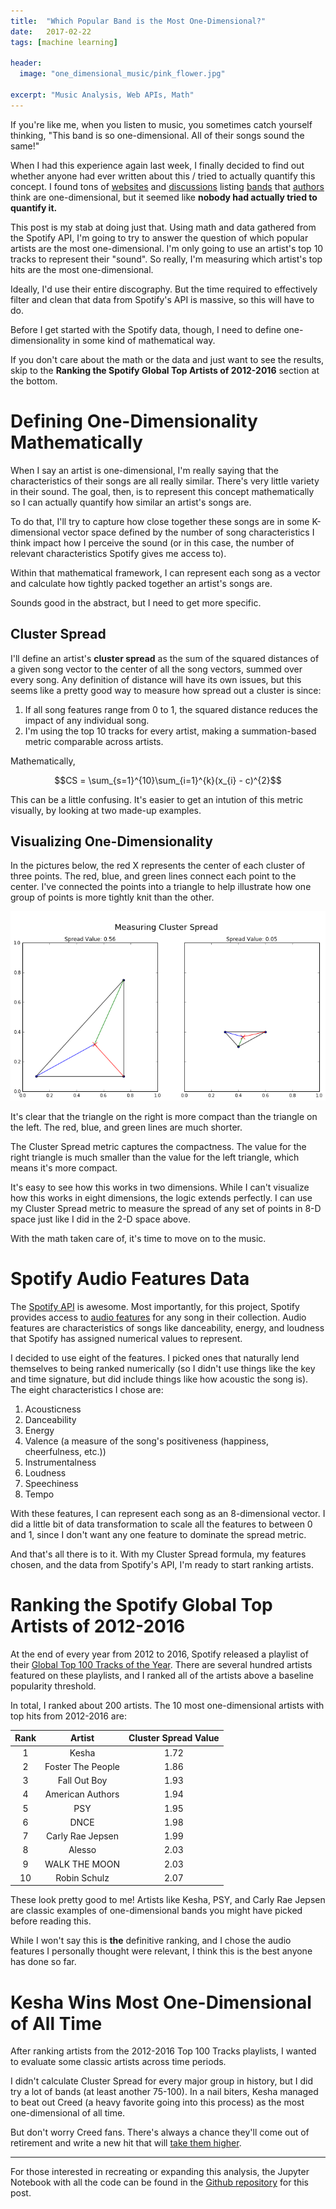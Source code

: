 ```yaml
---
title:  "Which Popular Band is the Most One-Dimensional?"
date:   2017-02-22
tags: [machine learning]

header:
  image: "one_dimensional_music/pink_flower.jpg"

excerpt: "Music Analysis, Web APIs, Math"
---
```


If you're like me, when you listen to music, you sometimes catch yourself thinking, "This band is so one-dimensional. All of their songs sound the same!"

When I had this experience again last week, I finally decided to find out whether anyone had ever written about this / tried to actually quantify this concept. I found tons of [websites](http://www.watchmojo.com/mobile/id/12804/) and [discussions](https://www.reddit.com/r/Music/comments/3qu62n/what_band_sounds_the_same_on_almost_every_song/) listing [bands](https://www.thetoptens.com/bands-who-songs-all-sound-same/) that [authors](http://www.gamespot.com/forums/offtopic-discussion-314159273/bands-whos-songs-all-sound-the-same-26510911/) think are one-dimensional, but it seemed like **nobody had actually tried to quantify it.**

This post is my stab at doing just that. Using math and data gathered from the Spotify API, I'm going to try to answer the question of which popular artists are the most one-dimensional. I'm only going to use an artist's top 10 tracks to represent their "sound". So really, I'm measuring which artist's top hits are the most one-dimensional.

Ideally, I'd use their entire discography. But the time required to effectively filter and clean that data from Spotify's API is massive, so this will have to do.

Before I get started with the Spotify data, though, I need to define one-dimensionality in some kind of mathematical way.

If you don't care about the math or the data and just want to see the results, skip to the **Ranking the Spotify Global Top Artists of 2012-2016** section at the bottom.

# Defining One-Dimensionality Mathematically

When I say an artist is one-dimensional, I'm really saying that the characteristics of their songs are all really similar. There's very little variety in their sound. The goal, then, is to represent this concept mathematically so I can actually quantify how similar an artist's songs are.

To do that, I'll try to capture how close together these songs are in some K-dimensional vector space defined by the number of song characteristics I think impact how I perceive the sound (or in this case, the number of relevant characteristics Spotify gives me access to).

Within that mathematical framework, I can represent each song as a vector and calculate how tightly packed together an artist's songs are.

Sounds good in the abstract, but I need to get more specific.

## Cluster Spread

I'll define an artist's **cluster spread** as the sum of the squared distances of a given song vector to the center of all the song vectors, summed over every song. Any definition of distance will have its own issues, but this seems like a pretty good way to measure how spread out a cluster is since:

1. If all song features range from 0 to 1, the squared distance reduces the impact of any individual song.
2. I'm using the top 10 tracks for every artist, making a summation-based metric comparable across artists.

Mathematically,

$$CS = \sum_{s=1}^{10}\sum_{i=1}^{k}(x_{i} - c)^{2}$$

This can be a little confusing. It's easier to get an intution of this metric visually, by looking at two made-up examples.

## Visualizing One-Dimensionality

In the pictures below, the red X represents the center of each cluster of three points. The red, blue, and green lines connect each point to the center. I've connected the points into a triangle to help illustrate how one group of points is more tightly knit than the other.


![png](/images/one_dimensional_music/cluster_metric_example.png?raw=True)

It's clear that the triangle on the right is more compact than the triangle on the left. The red, blue, and green lines are much shorter.

The Cluster Spread metric captures the compactness. The value for the right triangle is much smaller than the value for the left triangle, which means it's more compact.

It's easy to see how this works in two dimensions. While I can't visualize how this works in eight dimensions, the logic extends perfectly. I can use my Cluster Spread metric to measure the spread of any set of points in 8-D space just like I did in the 2-D space above.

With the math taken care of, it's time to move on to the music.

# Spotify Audio Features Data

The [Spotify API](https://developer.spotify.com/web-api/) is awesome. Most importantly, for this project, Spotify provides access to [audio features](https://developer.spotify.com/web-api/get-audio-features/) for any song in their collection. Audio features are characteristics of songs like danceability, energy, and loudness that Spotify has assigned numerical values to represent.

I decided to use eight of the features. I picked ones that naturally lend themselves to being ranked numerically (so I didn't use things like the key and time signature, but did include things like how acoustic the song is). The eight characteristics I chose are:

1. Acousticness
2. Danceability
3. Energy
4. Valence (a measure of the song's positiveness (happiness, cheerfulness, etc.))
5. Instrumentalness
6. Loudness
7. Speechiness
8. Tempo

With these features, I can represent each song as an 8-dimensional vector. I did a little bit of data transformation to scale all the features to between 0 and 1, since I don't want any one feature to dominate the spread metric.

And that's all there is to it. With my Cluster Spread formula, my features chosen, and the data from Spotify's API, I'm ready to start ranking artists.


# Ranking the Spotify Global Top Artists of 2012-2016

At the end of every year from 2012 to 2016, Spotify released a playlist of their [Global Top 100 Tracks of the Year](https://open.spotify.com/user/spotifyyearinmusic/playlist/2xKlsGov0EC2fhl6uXDgWZ). There are several hundred artists featured on these playlists, and I ranked all of the artists above a baseline popularity threshold.

In total, I ranked about 200 artists. The 10 most one-dimensional artists with top hits from 2012-2016 are:



| Rank   | Artist            | Cluster Spread Value |
| :---:  |:-----------------:| :-------------------:|
| 1      | Kesha             | 1.72                 |
| 2      | Foster The People | 1.86                 |
| 3      | Fall Out Boy      | 1.93                 |
| 4      | American Authors  | 1.94                 |
| 5      | PSY               | 1.95                 |
| 6      | DNCE              | 1.98                 |
| 7      | Carly Rae Jepsen  | 1.99                 |
| 8      | Alesso            | 2.03                 |
| 9      | WALK THE MOON     | 2.03                 |
| 10     | Robin Schulz      | 2.07                 |


These look pretty good to me! Artists like Kesha, PSY, and Carly Rae Jepsen are classic examples of one-dimensional bands you might have picked before reading this.

While I won't say this is **the** definitive ranking, and I chose the audio features I personally thought were relevant, I think this is the best anyone has done so far.


# Kesha Wins Most One-Dimensional of All Time

After ranking artists from the 2012-2016 Top 100 Tracks playlists, I wanted to evaluate some classic artists across time periods.

I didn't calculate Cluster Spread for every major group in history, but I did try a lot of bands (at least another 75-100). In a nail biters, Kesha managed to beat out Creed (a heavy favorite going into this process) as the most one-dimensional of all time.

But don't worry Creed fans. There's always a chance they'll come out of retirement and write a new hit that will [take them higher](https://www.youtube.com/watch?v=DhAFbwoaH7o).



***

For those interested in recreating or expanding this analysis, the Jupyter Notebook with all the code can be found in the [Github repository](https://github.com/beckernick/artist_one_dimensionality) for this post.

